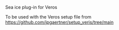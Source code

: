 Sea ice plug-in for Veros

To be used with the Veros setup file from https://github.com/jpgaertner/setup_veris/tree/main
